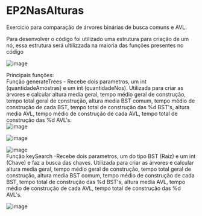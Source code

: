 # EP2NasAlturas
Exercicio para comparação de árvores binárias de busca comuns e AVL.
 
 Para desenvolver o código foi utilizado uma estrutura para criação de um nó, essa  estrutura será ultilizzada na maioria das  funções presentes no código
 
![image](https://user-images.githubusercontent.com/84047722/170893754-025ff10d-46b8-47bb-bc4f-50e8527dd6d8.png)

Principais funções:  
Função generateTrees - Recebe dois  parametros, um int (quantidadeAmostras) e um int (quantidadeNos).
Utilizada para criar as árvores e calcular altura media geral, tempo médio geral de construção, tempo total geral de construção, altura media BST comum, tempo médio de construção de cada BST, tempo total de construção das %d BST's, altura media AVL, tempo médio de construção de cada AVL, tempo total de construção das %d AVL's.                                                                                                                                                                                   
![image](https://user-images.githubusercontent.com/84047722/170894114-c3994641-6ece-4bda-a5c1-0fb703b7926c.png)

![image](https://user-images.githubusercontent.com/84047722/170894950-c3a6d920-bbd0-47a3-b0d5-bed9916424e8.png)

![image](https://user-images.githubusercontent.com/84047722/170894167-d88f42e3-31ad-4383-b94a-2b55fdba212e.png)                                                             
Função keySearch -Recebe dois  parametros, um do tipo BST (Raiz) e um int (Chave) e faz a busca das chaves.
Utilizada para criar as árvores e calcular altura media geral, tempo médio geral de construção, tempo total geral de construção, altura media BST comum, tempo médio de construção de cada BST, tempo total de construção das %d BST's, altura media AVL, tempo médio de construção de cada AVL, tempo total de construção das %d AVL's.          

![image](https://user-images.githubusercontent.com/84047722/170894363-574271cc-32da-42a9-9f70-c7edbbf2c7ff.png)
